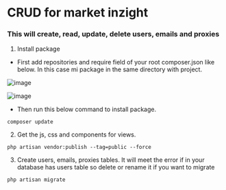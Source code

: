 # CRUD for market inzight 

### This will create, read, update, delete users, emails and proxies 
1. Install package
- First add repositories and require field of your root composer.json like below. In this case mi package in the same directory with project.
  
![image](https://github.com/ngovi-2909/market-inzight/assets/74971162/83ca4e52-cd5a-4186-ad4b-d4f5e5bcc28f)

 ![image](https://github.com/ngovi-2909/market-inzight/assets/74971162/248d1a66-fc10-40d0-b058-03efd93121c0)
- Then run this below command to install package. 
```
composer update
```
2. Get the js, css and components for views.
```
php artisan vendor:publish --tag=public --force
```

3. Create users, emails, proxies tables. It will meet the error if in your database has users table so delete or rename it if you want to migrate
```
php artisan migrate
```

